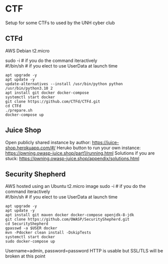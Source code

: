 # CTF
Setup for some CTFs to used by the UNH cyber club
## CTFd
AWS Debian t2.micro

sudo -i # if you do the command iteractively  
#!/bin/sh # if you elect to use UserData at launch time  

```
apt upgrade -y
apt update -y
update-alternatives --install /usr/bin/python python /usr/bin/python3.10 2
apt install git docker docker-compose
systemctl start docker
git clone https://github.com/CTFd/CTFd.git
cd CTFd
./prepare.sh
docker-compose up
```

## Juice Shop
Open publicly shared instance by author: https://juice-shop.herokuapp.com/#/
Heruko button to run your own instance: https://pwning.owasp-juice.shop/part1/running.html
Solutions if you are stuck: https://pwning.owasp-juice.shop/appendix/solutions.html

## Security Shepherd
AWS hosted using an Ubuntu t2.micro image
sudo -i # if you do the command iteractively  
#!/bin/sh # if you elect to use UserData at launch time  

```
apt upgrade -y
apt update -y
apt install git maven docker docker-compose openjdk-8-jdk
git clone https://github.com/OWASP/SecurityShepherd.git
cd SecurityShepherd
gpasswd -a $USER docker
mvn -Pdocker clean install -DskipTests
systemctl start docker
sudo docker-compose up
```

Username=admin, password=password
HTTP is usable but SSL/TLS will be broken at this point
